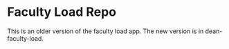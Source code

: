 # Faculty Load Repo

This is an older version of the faculty load app. The new version is in dean-faculty-load.
